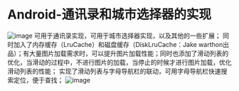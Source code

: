 # Android-通讯录和城市选择器的实现
![image](https://github.com/jyvvip/address-list-and-city-selector/raw/master/curryone.jpg)
可用于通讯录实现，可用于城市选择器实现，以及其他的一些扩展；
同时加入了内存缓存（LruCache）和磁盘缓存（DiskLruCache：Jake warthon出品）；有大量图片加载需求时，可以提升图片加载性能；同时也添加了滑动列表的优化，当滑动的过程中，不进行图片的加载，当停止的时候才进行图片加载，优化滑动列表的性能；
实现了滑动列表与字母导航栏的联动，可用字母导航栏快速搜索定位，便于查找；
![image](https://github.com/jyvvip/address-list-and-city-selector/raw/master/currytwo.jpg)




